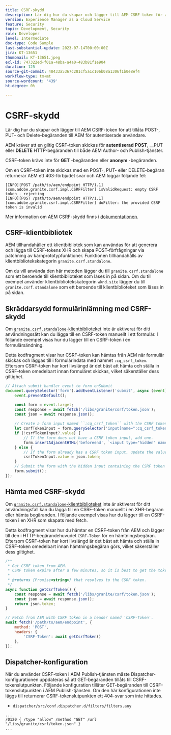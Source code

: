 ```yaml
---
title: CSRF-skydd
description: Lär dig hur du skapar och lägger till AEM CSRF-token för att tillåta POST-, PUT- och Delete-begäranden till AEM för autentiserade användare.
version: Experience Manager as a Cloud Service
feature: Security
topic: Development, Security
role: Developer
level: Intermediate
doc-type: Code Sample
last-substantial-update: 2023-07-14T00:00:00Z
jira: KT-13651
thumbnail: KT-13651.jpeg
exl-id: 747322ed-f01a-48ba-a4a0-483b81f1e904
duration: 125
source-git-commit: 48433a5367c281cf5a1c106b08a1306f1b0e8ef4
workflow-type: tm+mt
source-wordcount: '439'
ht-degree: 0%

---
```


# CSRF-skydd

Lär dig hur du skapar och lägger till AEM CSRF-token för att tillåta POST-, PUT- och Delete-begäranden till AEM för autentiserade användare.

AEM kräver att en giltig CSRF-token skickas för __autentiserad__ __POST__, __PUT eller __DELETE__ HTTP-begäranden till både AEM Author- och Publish-tjänster.

CSRF-token krävs inte för __GET__ -begäranden eller __anonym__ -begäranden.

Om en CSRF-token inte skickas med en POST-, PUT- eller DELETE-begäran returnerar AEM ett 403-förbjudet svar och AEM loggar följande fel:

```log
[INFO][POST /path/to/aem/endpoint HTTP/1.1][com.adobe.granite.csrf.impl.CSRFFilter] isValidRequest: empty CSRF token - rejecting
[INFO][POST /path/to/aem/endpoint HTTP/1.1][com.adobe.granite.csrf.impl.CSRFFilter] doFilter: the provided CSRF token is invalid
```

Mer information om AEM CSRF-skydd finns i [dokumentationen &#x200B;](https://experienceleague.adobe.com/docs/experience-manager-65/developing/introduction/csrf-protection.html?lang=sv-SE).


## CSRF-klientbibliotek

AEM tillhandahåller ett klientbibliotek som kan användas för att generera och lägga till CSRF-tokens XHR och skapa POST-förfrågningar via patchning av kärnprototypfunktioner. Funktionen tillhandahålls av klientbibliotekskategorin `granite.csrf.standalone`.

Om du vill använda den här metoden lägger du till `granite.csrf.standalone` som ett beroende till klientbiblioteket som läses in på sidan. Om du till exempel använder klientbibliotekskategorin `wknd.site` lägger du till `granite.csrf.standalone` som ett beroende till klientbiblioteket som läses in på sidan.

## Skräddarsydd formulärinlämning med CSRF-skydd

Om [`granite.csrf.standalone`-klientbiblioteket &#x200B;](#csrf-client-library) inte är aktiverat för ditt användningssätt kan du lägga till en CSRF-token manuellt i ett formulär. I följande exempel visas hur du lägger till en CSRF-token i en formulärsändning.

Detta kodfragment visar hur CSRF-token kan hämtas från AEM när formulär skickas och läggas till i formulärindata med namnet `:cq_csrf_token`. Eftersom CSRF-token har kort livslängd är det bäst att hämta och ställa in CSRF-token omedelbart innan formuläret skickas, vilket säkerställer dess giltighet.

```javascript
// Attach submit handler event to form onSubmit
document.querySelector('form').addEventListener('submit', async (event) => {
    event.preventDefault();

    const form = event.target;
    const response = await fetch('/libs/granite/csrf/token.json');
    const json = await response.json();
    
    // Create a form input named ``:cq_csrf_token`` with the CSRF token.
    let csrfTokenInput = form.querySelector('input[name=":cq_csrf_token"]');
    if (!csrfTokenInput?.value) {
        // If the form does not have a CSRF token input, add one.
        form.insertAdjacentHTML('beforeend', `<input type="hidden" name=":cq_csrf_token" value="${json.token}">`);
    } else {
        // If the form already has a CSRF token input, update the value.
        csrfTokenInput.value = json.token;
    }
    // Submit the form with the hidden input containing the CSRF token
    form.submit();
});
```

## Hämta med CSRF-skydd

Om [`granite.csrf.standalone`-klientbiblioteket &#x200B;](#csrf-client-library) inte är aktiverat för ditt användningsfall kan du lägga till en CSRF-token manuellt i en XHR-begäran eller hämta begäranden. I följande exempel visas hur du lägger till en CSRF-token i en XHR som skapats med fetch.

Detta kodfragment visar hur du hämtar en CSRF-token från AEM och lägger till den i HTTP-begärandehuvudet `CSRF-Token` för en hämtningsbegäran. Eftersom CSRF-token har kort livslängd är det bäst att hämta och ställa in CSRF-token omedelbart innan hämtningsbegäran görs, vilket säkerställer dess giltighet.

```javascript
/**
 * Get CSRF token from AEM.
 * CSRF token expire after a few minutes, so it is best to get the token before each request.
 * 
 * @returns {Promise<string>} that resolves to the CSRF token.
 */
async function getCsrfToken() {
    const response = await fetch('/libs/granite/csrf/token.json');
    const json = await response.json();
    return json.token;
}

// Fetch from AEM with CSRF token in a header named 'CSRF-Token'.
await fetch('/path/to/aem/endpoint', {
    method: 'POST',
    headers: {
        'CSRF-Token': await getCsrfToken()
    },
});
```

## Dispatcher-konfiguration

När du använder CSRF-token i AEM Publish-tjänsten måste Dispatcher-konfigurationen uppdateras så att GET-begäranden tillåts till CSRF-tokenslutpunkten. Följande konfiguration tillåter GET-begäranden till CSRF-tokenslutpunkten i AEM Publish-tjänsten. Om den här konfigurationen inte läggs till returnerar CSRF-tokenslutpunkten ett 404-svar som inte hittades.

* `dispatcher/src/conf.dispatcher.d/filters/filters.any`

```
...
/0120 { /type "allow" /method "GET" /url "/libs/granite/csrf/token.json" }
...
```
